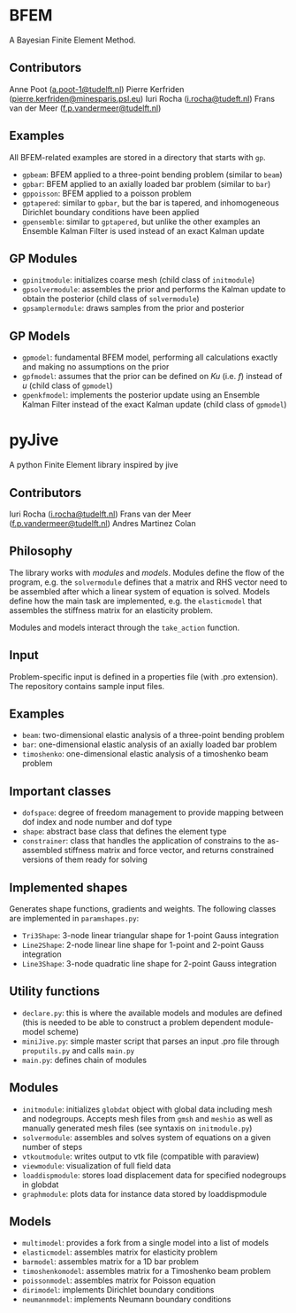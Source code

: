 # BFEM
A Bayesian Finite Element Method.

## Contributors
Anne Poot (a.poot-1@tudelft.nl)
Pierre Kerfriden (pierre.kerfriden@minesparis.psl.eu)
Iuri Rocha (i.rocha@tudeft.nl)
Frans van der Meer (f.p.vandermeer@tudelft.nl)

## Examples
All BFEM-related examples are stored in a directory that starts with `gp`.
- `gpbeam`: BFEM applied to a three-point bending problem (similar to `beam`)
- `gpbar`: BFEM applied to an axially loaded bar problem (similar to `bar`)
- `gppoisson`: BFEM applied to a poisson problem
- `gptapered`: similar to `gpbar`, but the bar is tapered, and inhomogeneous Dirichlet boundary conditions have been applied
- `gpensemble`: similar to `gptapered`, but unlike the other examples an Ensemble Kalman Filter is used instead of an exact Kalman update

## GP Modules
- `gpinitmodule`: initializes coarse mesh (child class of `initmodule`)
- `gpsolvermodule`: assembles the prior and performs the Kalman update to obtain the posterior (child class of `solvermodule`)
- `gpsamplermodule`: draws samples from the prior and posterior

## GP Models
- `gpmodel`: fundamental BFEM model, performing all calculations exactly and making no assumptions on the prior
- `gpfmodel`: assumes that the prior can be defined on $`K u`$ (i.e. $`f`$) instead of $`u`$ (child class of `gpmodel`)
- `gpenkfmodel`: implements the posterior update using an Ensemble Kalman Filter instead of the exact Kalman update (child class of `gpmodel`)

# pyJive
A python Finite Element library inspired by jive

## Contributors
Iuri Rocha (i.rocha@tudelft.nl)
Frans van der Meer (f.p.vandermeer@tudelft.nl)
Andres Martinez Colan

## Philosophy
The library works with *modules* and *models*. Modules define the flow of the program, e.g. the `solvermodule` defines that a matrix and RHS vector need to be assembled after which a linear system of equation is solved. Models define how the main task are implemented, e.g. the `elasticmodel` that assembles the stiffness matrix for an elasticity problem.

Modules and models interact through the `take_action` function. 

## Input
Problem-specific input is defined in a properties file (with .pro extension). The repository contains sample input files. 

## Examples
- `beam`: two-dimensional elastic analysis of a three-point bending problem
- `bar`: one-dimensional elastic analysis of an axially loaded bar problem
- `timoshenko`: one-dimensional elastic analysis of a timoshenko beam problem

## Important classes
- `dofspace`: degree of freedom management to provide mapping between dof index and node number and dof type 
- `shape`: abstract base class that defines the element type 
- `constrainer`: class that handles the application of constrains to the as-assembled stiffness matrix and force vector, and returns constrained versions of them ready for solving 

## Implemented shapes
Generates shape functions, gradients and weights. The following classes are implemented in `paramshapes.py`:
- `Tri3Shape`: 3-node linear triangular shape for 1-point Gauss integration
- `Line2Shape`: 2-node linear line shape for 1-point and 2-point Gauss integration
- `Line3Shape`: 3-node quadratic line shape for 2-point Gauss integration

## Utility functions
- `declare.py`: this is where the available models and modules are defined (this is needed to be able to construct a problem dependent module-model scheme)
- `miniJive.py`: simple master script that parses an input .pro file through `proputils.py` and calls `main.py`
- `main.py`: defines chain of modules

## Modules
- `initmodule`: initializes `globdat` object with global data including mesh and nodegroups. Accepts mesh files from `gmsh` and `meshio` as well as manually generated mesh files (see syntaxis on `initmodule.py`)
- `solvermodule`: assembles and solves system of equations on a given number of steps
- `vtkoutmodule`: writes output to vtk file (compatible with paraview)
- `viewmodule`: visualization of full field data
- `loaddispmodule`: stores load displacement data for specified nodegroups in globdat
- `graphmodule`: plots data for instance data stored by loaddispmodule

## Models
- `multimodel`: provides a fork from a single model into a list of models
- `elasticmodel`: assembles matrix for elasticity problem
- `barmodel`: assembles matrix for a 1D bar problem
- `timoshenkomodel`: assembles matrix for a Timoshenko beam problem
- `poissonmodel`: assembles matrix for Poisson equation
- `dirimodel`: implements Dirichlet boundary conditions
- `neumannmodel`: implements Neumann boundary conditions
